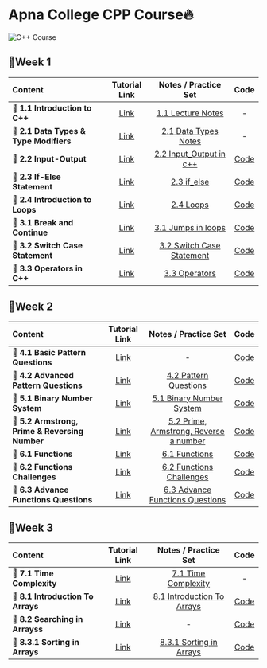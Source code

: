 # Apna College CPP Course🔥

<img src="https://github.com/kishanrajput23/Apna-College-CPP-Course/blob/main/C%2B%2B%20Course.jpg" alt="C++ Course">

## 📌Week 1

| Content  | Tutorial Link |  Notes / Practice Set  |  Code  |
| :------- | :-----------: | :-----: | :----: |
| **🔸 1.1 Introduction to C++**  | [Link](https://www.youtube.com/watch?v=z9bZufPHFLU&list=PLfqMhTWNBTe0b2nM6JHVCnAkhQRGiZMSJ&index=1)  |  [1.1 Lecture Notes](https://github.com/kishanrajput23/Apna-College-CPP-Course/blob/main/Week%201/1.1%20Introduction%20to%20C%2B%2B/1.1%20Lecture%20Notes.pdf)  |  -  |
| **🔸 2.1 Data Types & Type Modifiers**  | [Link](https://www.youtube.com/watch?v=cnT1oW5_ePM&list=PLfqMhTWNBTe0b2nM6JHVCnAkhQRGiZMSJ&index=3)  |  [2.1 Data Types Notes](https://github.com/kishanrajput23/Apna-College-CPP-Course/blob/main/Week%201/2.1%20Data%20Types%20%26%20Type%20Modifiers/2.1%20Data%20Types%20Notes.pdf)  |  -  |
| **🔸 2.2 Input-Output**  | [Link](https://www.youtube.com/watch?v=7dPdMtBX1d8&list=PLfqMhTWNBTe0b2nM6JHVCnAkhQRGiZMSJ&index=4)  |  [2.2 Input_Output in c++](https://github.com/kishanrajput23/Apna-College-CPP-Course/blob/main/Week%201/2.2%20Input-Output/2.2%20Input_Output%20in%20c%2B%2B.pdf)  |  [Code](https://github.com/kishanrajput23/Apna-College-CPP-Course/tree/main/Week%201/2.2%20Input-Output)  |
| **🔸 2.3 If-Else Statement**  | [Link](https://www.youtube.com/watch?v=cyB3HNlQyjY&list=PLfqMhTWNBTe0b2nM6JHVCnAkhQRGiZMSJ&index=5)  |  [2.3 if_else](https://github.com/kishanrajput23/Apna-College-CPP-Course/blob/main/Week%201/2.3%20If-Else%20Statement/2.3%20if_else.pdf)  |  [Code](https://github.com/kishanrajput23/Apna-College-CPP-Course/tree/main/Week%201/2.3%20If-Else%20Statement)  |
| **🔸 2.4 Introduction to Loops**  | [Link](https://www.youtube.com/watch?v=IlIn_D1RT7M&list=PLfqMhTWNBTe0b2nM6JHVCnAkhQRGiZMSJ&index=6)  |  [2.4 Loops](https://github.com/kishanrajput23/Apna-College-CPP-Course/blob/main/Week%201/2.4%20Introduction%20to%20Loops/2.4%20Loops.pdf)  |  [Code](https://github.com/kishanrajput23/Apna-College-CPP-Course/tree/main/Week%201/2.4%20Introduction%20to%20Loops)  |
| **🔸 3.1 Break and Continue**  | [Link](https://www.youtube.com/watch?v=Stf7KBiA1vs&list=PLfqMhTWNBTe0b2nM6JHVCnAkhQRGiZMSJ&index=7)  |  [3.1 Jumps in loops](https://github.com/kishanrajput23/Apna-College-CPP-Course/blob/main/Week%201/3.1%20Break%20and%20Continue/3.1%20Jumpsinloops.pdf)  |  [Code](https://github.com/kishanrajput23/Apna-College-CPP-Course/tree/main/Week%201/3.1%20Break%20and%20Continue)  |
| **🔸 3.2 Switch Case Statement**  | [Link](https://www.youtube.com/watch?v=G80-j_xnE_8&list=PLfqMhTWNBTe0b2nM6JHVCnAkhQRGiZMSJ&index=8)  |  [3.2 Switch Case Statement](https://github.com/kishanrajput23/Apna-College-CPP-Course/blob/main/Week%201/3.2%20Switch%20Case%20Statement/3.2%20Switch-Case%20statement.pdf)  |  [Code](https://github.com/kishanrajput23/Apna-College-CPP-Course/tree/main/Week%201/3.2%20Switch%20Case%20Statement)  |
| **🔸 3.3 Operators in C++**  | [Link](https://www.youtube.com/watch?v=JBgZxnAj4hg&list=PLfqMhTWNBTe0b2nM6JHVCnAkhQRGiZMSJ&index=9)  |  [3.3 Operators](https://github.com/kishanrajput23/Apna-College-CPP-Course/blob/main/Week%201/3.3%20Operators%20in%20C%2B%2B/3.3%20Operators.pdf)  |  [Code](https://github.com/kishanrajput23/Apna-College-CPP-Course/tree/main/Week%201/3.3%20Operators%20in%20C%2B%2B)  |


## 📌Week 2

| Content  | Tutorial Link |  Notes / Practice Set  |  Code  |
| :------- | :-----------: | :-----: | :----: |
| **🔸 4.1 Basic Pattern Questions**  | [Link](https://www.youtube.com/watch?v=LfgAOZ1kKMw&list=PLfqMhTWNBTe0b2nM6JHVCnAkhQRGiZMSJ&index=10)  |  -  |  [Code](https://github.com/kishanrajput23/Apna-College-CPP-Course/tree/main/week%202/4.1%20Basic%20Pattern%20Questions)  |
| **🔸 4.2 Advanced Pattern Questions**  | [Link](https://www.youtube.com/watch?v=k9OlCJFy5yo&list=PLfqMhTWNBTe0b2nM6JHVCnAkhQRGiZMSJ&index=11)  |  [4.2 Pattern Questions](https://github.com/kishanrajput23/Apna-College-CPP-Course/blob/main/week%202/4.2%20Advanced%20Pattern%20Questions/4%20Pattern%20Questions.pdf)  |  [Code](https://github.com/kishanrajput23/Apna-College-CPP-Course/tree/main/week%202/4.2%20Advanced%20Pattern%20Questions)  |
| **🔸 5.1 Binary Number System**  | [Link](https://www.youtube.com/watch?v=QIyugGzih4k&list=PLfqMhTWNBTe0b2nM6JHVCnAkhQRGiZMSJ&index=12)  |  [5.1 Binary Number System](https://github.com/kishanrajput23/Apna-College-CPP-Course/blob/main/week%202/5.1%20Binary%20Number%20System/5.1%20Binary%20Number%20System%20%26%20Question%20Practice.pdf)  |  [Code](https://github.com/kishanrajput23/Apna-College-CPP-Course/tree/main/week%202/5.1%20Binary%20Number%20System)  |
| **🔸 5.2 Armstrong, Prime & Reversing Number**  | [Link](https://www.youtube.com/watch?v=6TzUHrAXytM&list=PLfqMhTWNBTe0b2nM6JHVCnAkhQRGiZMSJ&index=13)  |  [5.2 Prime, Armstrong, Reverse a number](https://github.com/kishanrajput23/Apna-College-CPP-Course/blob/main/week%202/5.2%20Armstrong%2C%20Prime%20%26%20Reversing%20Number/5.2%20Prime%2C%20Armstrong%2C%20Reverse%20a%20number.pdf)  |  [Code](https://github.com/kishanrajput23/Apna-College-CPP-Course/tree/main/week%202/5.2%20Armstrong%2C%20Prime%20%26%20Reversing%20Number)  |
| **🔸 6.1 Functions**  | [Link](https://www.youtube.com/watch?v=83KtncYgHYQ&list=PLfqMhTWNBTe0b2nM6JHVCnAkhQRGiZMSJ&index=14)  |  [6.1 Functions](https://github.com/kishanrajput23/Apna-College-CPP-Course/blob/main/week%202/6.1%20Functions/6.1%20Functions.pdf)  |  [Code](https://github.com/kishanrajput23/Apna-College-CPP-Course/tree/main/week%202/6.1%20Functions)  |
| **🔸 6.2 Functions Challenges**  | [Link](https://www.youtube.com/watch?v=8vzk_JBKGcQ&list=PLfqMhTWNBTe0b2nM6JHVCnAkhQRGiZMSJ&index=15)  |  [6.2 Functions Challenges](https://github.com/kishanrajput23/Apna-College-CPP-Course/blob/main/week%202/6.2%20Functions%20Challenges/6.2%20Functions%20Problems.pdf)  |  [Code](https://github.com/kishanrajput23/Apna-College-CPP-Course/tree/main/week%202/6.2%20Functions%20Challenges)  |
| **🔸 6.3 Advance Functions Questions**  | [Link](https://www.youtube.com/watch?v=lYnPK1svd-4&list=PLfqMhTWNBTe0b2nM6JHVCnAkhQRGiZMSJ&index=16)  |  [6.3 Advance Functions Questions](https://github.com/kishanrajput23/Apna-College-CPP-Course/blob/main/week%202/6.3%20Advance%20Functions%20Questions/6.3%20Practice(functions).pdf)  |  [Code](https://github.com/kishanrajput23/Apna-College-CPP-Course/tree/main/week%202/6.3%20Advance%20Functions%20Questions)  |


## 📌Week 3

| Content  | Tutorial Link |  Notes / Practice Set  |  Code  |
| :------- | :-----------: | :-----: | :----: |
| **🔸 7.1 Time Complexity**  | [Link](https://www.youtube.com/watch?v=rq_rwnveh8s&list=PLfqMhTWNBTe0b2nM6JHVCnAkhQRGiZMSJ&index=17)  |  [7.1 Time Complexity](https://github.com/kishanrajput23/Apna-College-CPP-Course/blob/main/Week%203/7.1%20Time%20Complexity/7.1%20Time%20Complexity.pdf)  |  -  |
| **🔸 8.1 Introduction To Arrays**  | [Link](https://www.youtube.com/watch?v=PyTK_g1l8V8&list=PLfqMhTWNBTe0b2nM6JHVCnAkhQRGiZMSJ&index=18)  |  [8.1 Introduction To Arrays](https://github.com/kishanrajput23/Apna-College-CPP-Course/blob/main/Week%203/8.1%20Introduction%20To%20Arrays/8.1%20Arrays.pdf)  |  [Code](https://github.com/kishanrajput23/Apna-College-CPP-Course/tree/main/Week%203/8.1%20Introduction%20To%20Arrays)  |
| **🔸 8.2 Searching in Arrayss**  | [Link](https://www.youtube.com/watch?v=13ocRMSJy5M&list=PLfqMhTWNBTe0b2nM6JHVCnAkhQRGiZMSJ&index=19)  |  -  |  [Code](https://github.com/kishanrajput23/Apna-College-CPP-Course/tree/main/Week%203/8.2%20Searching%20in%20Arrays)  |
| **🔸 8.3.1 Sorting in Arrays**  | [Link](https://www.youtube.com/watch?v=dQa4A2Z0_Ro&list=PLfqMhTWNBTe0b2nM6JHVCnAkhQRGiZMSJ&index=20)  |  [8.3.1 Sorting in Arrays](https://github.com/kishanrajput23/Apna-College-CPP-Course/blob/main/Week%203/8.3.1%20Sorting%20in%20Arrays/8.3.1%20Sorting%20in%20Arrays%20_%20Bubble%20%26%20Selection%20Sort.pdf)  |  [Code](https://github.com/kishanrajput23/Apna-College-CPP-Course/tree/main/Week%203/8.3.1%20Sorting%20in%20Arrays)  |

